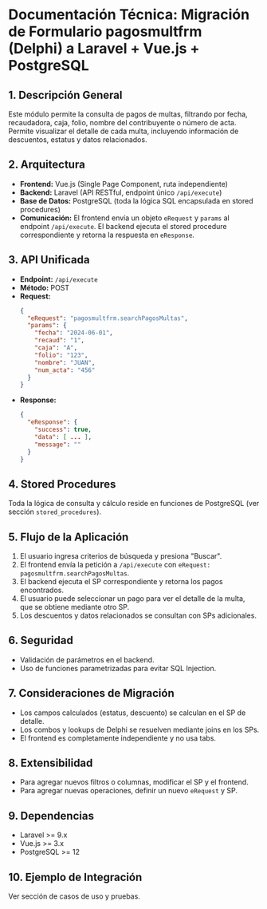 # Documentación Técnica: Migración de Formulario pagosmultfrm (Delphi) a Laravel + Vue.js + PostgreSQL

## 1. Descripción General
Este módulo permite la consulta de pagos de multas, filtrando por fecha, recaudadora, caja, folio, nombre del contribuyente o número de acta. Permite visualizar el detalle de cada multa, incluyendo información de descuentos, estatus y datos relacionados.

## 2. Arquitectura
- **Frontend:** Vue.js (Single Page Component, ruta independiente)
- **Backend:** Laravel (API RESTful, endpoint único `/api/execute`)
- **Base de Datos:** PostgreSQL (toda la lógica SQL encapsulada en stored procedures)
- **Comunicación:** El frontend envía un objeto `eRequest` y `params` al endpoint `/api/execute`. El backend ejecuta el stored procedure correspondiente y retorna la respuesta en `eResponse`.

## 3. API Unificada
- **Endpoint:** `/api/execute`
- **Método:** POST
- **Request:**
  ```json
  {
    "eRequest": "pagosmultfrm.searchPagosMultas",
    "params": {
      "fecha": "2024-06-01",
      "recaud": "1",
      "caja": "A",
      "folio": "123",
      "nombre": "JUAN",
      "num_acta": "456"
    }
  }
  ```
- **Response:**
  ```json
  {
    "eResponse": {
      "success": true,
      "data": [ ... ],
      "message": ""
    }
  }
  ```

## 4. Stored Procedures
Toda la lógica de consulta y cálculo reside en funciones de PostgreSQL (ver sección `stored_procedures`).

## 5. Flujo de la Aplicación
1. El usuario ingresa criterios de búsqueda y presiona "Buscar".
2. El frontend envía la petición a `/api/execute` con `eRequest: pagosmultfrm.searchPagosMultas`.
3. El backend ejecuta el SP correspondiente y retorna los pagos encontrados.
4. El usuario puede seleccionar un pago para ver el detalle de la multa, que se obtiene mediante otro SP.
5. Los descuentos y datos relacionados se consultan con SPs adicionales.

## 6. Seguridad
- Validación de parámetros en el backend.
- Uso de funciones parametrizadas para evitar SQL Injection.

## 7. Consideraciones de Migración
- Los campos calculados (estatus, descuento) se calculan en el SP de detalle.
- Los combos y lookups de Delphi se resuelven mediante joins en los SPs.
- El frontend es completamente independiente y no usa tabs.

## 8. Extensibilidad
- Para agregar nuevos filtros o columnas, modificar el SP y el frontend.
- Para agregar nuevas operaciones, definir un nuevo `eRequest` y SP.

## 9. Dependencias
- Laravel >= 9.x
- Vue.js >= 3.x
- PostgreSQL >= 12

## 10. Ejemplo de Integración
Ver sección de casos de uso y pruebas.
